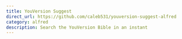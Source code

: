 ```yaml
---
title: YouVersion Suggest
direct_url: https://github.com/caleb531/youversion-suggest-alfred
category: alfred
description: Search the YouVersion Bible in an instant
---
```

